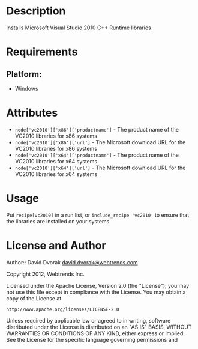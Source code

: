 Description
===========

Installs Microsoft Visual Studio 2010 C++ Runtime libraries

Requirements
============

## Platform:

* Windows

Attributes
==========

* `node['vc2010']['x86']['productname']` - The product name of the VC2010 libraries for x86 systems
* `node['vc2010']['x86']['url']` - The Microsoft download URL for the VC2010 libraries for x86 systems
* `node['vc2010']['x64']['productname']` - The product name of the VC2010 libraries for x64 systems
* `node['vc2010']['x64']['url']` - The Microsoft download URL for the VC2010 libraries for x64 systems


Usage
=====

Put `recipe[vc2010]` in a run list, or `include_recipe 'vc2010'` to ensure that the libraries are installed on your systems


License and Author
==================

Author:: David Dvorak <david.dvorak@webtrends.com>

Copyright 2012, Webtrends Inc.

Licensed under the Apache License, Version 2.0 (the "License");
you may not use this file except in compliance with the License.
You may obtain a copy of the License at

    http://www.apache.org/licenses/LICENSE-2.0

Unless required by applicable law or agreed to in writing, software
distributed under the License is distributed on an "AS IS" BASIS,
WITHOUT WARRANTIES OR CONDITIONS OF ANY KIND, either express or implied.
See the License for the specific language governing permissions and
